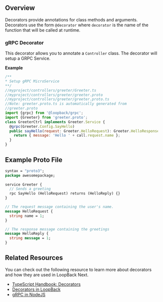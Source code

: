 
## Overview

Decorators provide annotations for class methods and arguments. Decorators use the form `@decorator` where `decorator` is the name of the function that will be called at runtime.

### gRPC Decorator

This decorator allows you to annotate a `Controller` class. The decorator will setup a GRPC Service.

**Example**
````js
/**
* Setup gRPC MicroService
**/
//myproject/controllers/greeter/Greeter.ts
//myproject/controllers/greeter/greeter.proto
//myproject/controllers/greeter/greeter.proto.ts
//Note: greeter.proto.ts is automatically generated from
//greeter.proto
import {grpc} from '@loopback/grpc';
import {Greeter} from 'greeter.proto';
class GreeterCtrl implements Greeter.Service {
  @grpc(Greeter.Config.SayHello)
  public sayHello(request: Greeter.HelloRequest): Greeter.HelloResponse {
    return { message: 'Hello ' + call.request.name };
  }
}
````

## Example Proto File

````proto
syntax = "proto3";
package awesomepackage;
 
service Greeter {
  // Sends a greeting
  rpc SayHello (HelloRequest) returns (HelloReply) {}
}

// The request message containing the user's name.
message HelloRequest {
  string name = 1;
}

// The response message containing the greetings
message HelloReply {
  string message = 1;
}
````

## Related Resources

You can check out the following resource to learn more about decorators and how they are used in LoopBack Next.

- [TypeScript Handbook: Decorators](https://www.typescriptlang.org/docs/handbook/decorators.html)
- [Decorators in LoopBack](http://loopback.io/doc/en/lb4/Decorators.html)
- [gRPC in NodeJS](https://grpc.io/docs/quickstart/node.html)